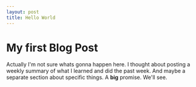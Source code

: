 ```yaml
---
layout: post
title: Hello World
---
```


# My first Blog Post
Actually I'm not sure whats gonna happen here. 
I thought about posting a weekly summary of what I learned and did the past week.
And maybe a separate section about specific things. 
A **big** promise.
We'll see.
